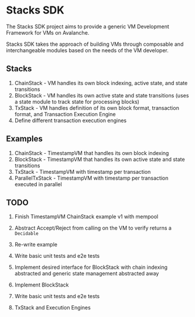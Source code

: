 # Stacks SDK

The Stacks SDK project aims to provide a generic VM Development Framework for VMs on Avalanche.

Stacks SDK takes the approach of building VMs through composable and interchangeable modules based on the needs of the VM developer.

## Stacks

1. ChainStack - VM handles its own block indexing, active state, and state transitions
2. BlockStack - VM handles its own active state and state transitions (uses a state module to track state for processing blocks)
3. TxStack - VM handles definition of its own block format, transaction format, and Transaction Execution Engine
4. Define different transaction execution engines

## Examples

1. ChainStack - TimestampVM that handles its own block indexing
2. BlockStack - TimestampVM that handles its own active state and state transitions
3. TxStack - TimestampVM with timestamp per transaction
4. ParallelTxStack - TimestampVM with timestamp per transaction executed in parallel

## TODO

1. Finish TimestampVM ChainStack example v1 with mempool
2. Abstract Accept/Reject from calling on the VM to verify returns a `Decidable`
3. Re-write example
4. Write basic unit tests and e2e tests

5. Implement desired interface for BlockStack with chain indexing abstracted and generic state management abstracted away
6. Implement BlockStack
7. Write basic unit tests and e2e tests
8. TxStack and Execution Engines
